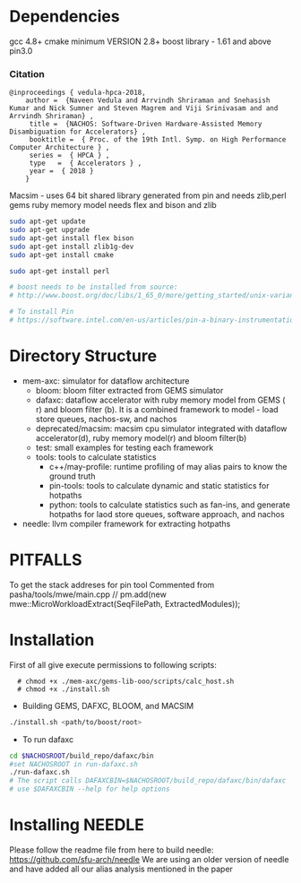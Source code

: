 # Dependencies
gcc 4.8+ 
cmake minimum VERSION 2.8+
boost library - 1.61 and above
pin3.0 

### Citation

```
@inproceedings { vedula-hpca-2018,
    author =  {Naveen Vedula and Arrvindh Shriraman and Snehasish Kumar and Nick Sumner and Steven Magrem and Viji Srinivasam and and Arrvindh Shriraman} ,
     title =  {NACHOS: Software-Driven Hardware-Assisted Memory Disambiguation for Accelerators} ,
     booktitle =  { Proc. of the 19th Intl. Symp. on High Performance Computer Architecture } ,
     series =  { HPCA } ,
     type   =  { Accelerators } ,
     year =  { 2018 }
    } 
```


Macsim - uses 64 bit shared library generated from pin and needs zlib,perl
gems ruby memory model needs flex and bison and zlib

``` bash
sudo apt-get update 
sudo apt-get upgrade 
sudo apt-get install flex bison
sudo apt-get install zlib1g-dev
sudo apt-get install cmake

sudo apt-get install perl

# boost needs to be installed from source: 
# http://www.boost.org/doc/libs/1_65_0/more/getting_started/unix-variants.html

# To install Pin
# https://software.intel.com/en-us/articles/pin-a-binary-instrumentation-tool-downloads


```




# Directory Structure
* mem-axc: simulator for dataflow architecture
     * bloom: bloom filter extracted from GEMS simulator
     * dafaxc: dataflow accelerator with ruby memory model from GEMS ( r) and bloom filter (b). It is a combined framework to model - load store queues, nachos-sw, and nachos
     * deprecated/macsim: macsim cpu simulator integrated with dataflow accelerator(d), ruby memory model(r) and bloom filter(b)
     * test: small examples for testing each framework
     * tools: tools to calculate statistics
       * c++/may-profile: runtime profiling of may alias pairs to know the ground truth
       * pin-tools: tools to calculate dynamic and static statistics for hotpaths
       * python: tools to calculate statistics such as fan-ins, and generate hotpaths for laod store queues, software approach, and nachos
* needle:  llvm compiler framework for extracting hotpaths







# PITFALLS

To get the stack addreses for pin tool
Commented from pasha/tools/mwe/main.cpp
// pm.add(new mwe::MicroWorkloadExtract(SeqFilePath, ExtractedModules));




# Installation
First of all give execute permissions to following scripts:
```
  # chmod +x ./mem-axc/gems-lib-ooo/scripts/calc_host.sh
  # chmod +x ./install.sh
```
* Building GEMS, DAFXC, BLOOM, and MACSIM 

```bash
./install.sh <path/to/boost/root>
```
* To run dafaxc
```bash
cd $NACHOSROOT/build_repo/dafaxc/bin
#set NACHOSROOT in run-dafaxc.sh
./run-dafaxc.sh
# The script calls DAFAXCBIN=$NACHOSROOT/build_repo/dafaxc/bin/dafaxc
# use $DAFAXCBIN --help for help options
```


# Installing NEEDLE
 Please follow the readme file from here to build needle:
 https://github.com/sfu-arch/needle
 We are using an older version of needle and have added all our alias analysis mentioned in the paper




